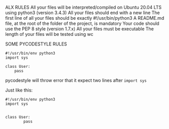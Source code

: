 ALX RULES
    All your files will be interpreted/compiled on Ubuntu 20.04 LTS using python3 (version 3.4.3)
    All your files should end with a new line
    The first line of all your files should be exactly #!/usr/bin/python3
    A README.md file, at the root of the folder of the project, is mandatory
    Your code should use the PEP 8 style (version 1.7.x)
    All your files must be executable
    The length of your files will be tested using wc

SOME PYCODESTYLE RULES

```
#!/usr/bin/env python3
import sys

class User:
	pass
```
pycodestyle will throw error that it expect two lines after ```import sys```

Just like this:

```
#!/usr/bin/env python3
import sys


class User:
        pass
```
